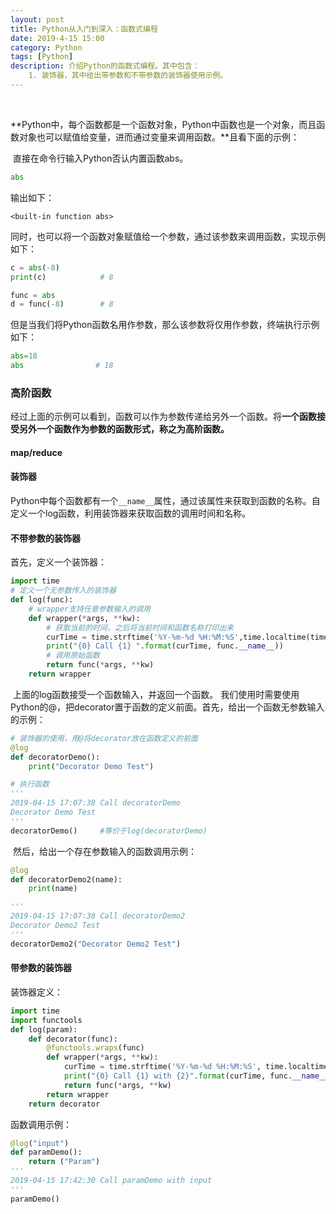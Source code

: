 ```yaml
---
layout: post
title: Python从入门到深入：函数式编程
date: 2019-4-15 15:00
category: Python
tags: [Python]
description: 介绍Python的函数式编程。其中包含：	
    1. 装饰器，其中给出带参数和不带参数的装饰器使用示例。
---
```


​	

​	**Python中，每个函数都是一个函数对象，Python中函数也是一个对象，而且函数对象也可以赋值给变量，进而通过变量来调用函数。**且看下面的示例：

​	直接在命令行输入Python否认内置函数abs。

```Python
abs
```

输出如下：

```
<built-in function abs>
```

同时，也可以将一个函数对象赋值给一个参数，通过该参数来调用函数，实现示例如下：

```Python
c = abs(-8)
print(c)			# 8

func = abs
d = func(-8)		# 8
```

但是当我们将Python函数名用作参数，那么该参数将仅用作参数，终端执行示例如下：

```Python
abs=18
abs		  		   # 18
```



### 高阶函数

​	经过上面的示例可以看到，函数可以作为参数传递给另外一个函数。将**一个函数接受另外一个函数作为参数的函数形式，称之为高阶函数。**



#### map/reduce



#### 装饰器	

​	Python中每个函数都有一个```__name__```属性，通过该属性来获取到函数的名称。自定义一个log函数，利用装饰器来获取函数的调用时间和名称。



#### 不带参数的装饰器

首先，定义一个装饰器：

```Python
import time
# 定义一个无参数传入的装饰器
def log(func):
    # wrapper支持任意参数输入的调用
    def wrapper(*args, **kw):
        # 获取当前的时间，之后将当前时间和函数名称打印出来
        curTime = time.strftime('%Y-%m-%d %H:%M:%S',time.localtime(time.time()))
        print("{0} Call {1} ".format(curTime, func.__name__))
        # 调用原始函数
        return func(*args, **kw)
    return wrapper
```

​	上面的log函数接受一个函数输入，并返回一个函数。 我们使用时需要使用Python的@，把decorator置于函数的定义前面。首先，给出一个函数无参数输入的示例：

```Python
# 装饰器的使用，用@将decorator放在函数定义的前面
@log
def decoratorDemo():
    print("Decorator Demo Test")

# 执行函数
'''
2019-04-15 17:07:38 Call decoratorDemo 
Decorator Demo Test 
'''
decoratorDemo()		#等价于log(decoratorDemo)
```

​	然后，给出一个存在参数输入的函数调用示例：

```Python
@log
def decoratorDemo2(name):
    print(name)

'''
2019-04-15 17:07:38 Call decoratorDemo2 
Decorator Demo2 Test
'''
decoratorDemo2("Decorator Demo2 Test")
```



#### 带参数的装饰器

装饰器定义：

```Python
import time
import functools
def log(param):
    def decorator(func):
        @functools.wraps(func)
        def wrapper(*args, **kw):
            curTime = time.strftime('%Y-%m-%d %H:%M:%S', time.localtime(time.time()))
            print("{0} Call {1} with {2}".format(curTime, func.__name__, param))
            return func(*args, **kw)
        return wrapper
    return decorator
```

函数调用示例：

```Python
@log("input")
def paramDemo():
    return ("Param")
'''
2019-04-15 17:42:30 Call paramDemo with input
'''
paramDemo()
```

